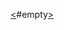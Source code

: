 [<](https://cdn.discordapp.com/emojis/1142763624457326622.gif?size=48&quality=lossless)#empty[>](https://cdn.discordapp.com/emojis/1142763627129086052.gif?size=48&quality=lossless)

